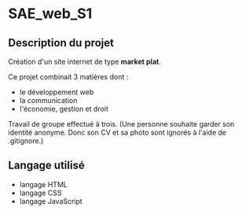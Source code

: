 # SAE_web_S1

## Description du projet
Création d'un site internet de type **market plat**.

Ce projet combinait 3 matières dont :
- le développement web
- la communication
- l'économie, gestion et droit

Travail de groupe effectué à trois. (Une personne souhaite garder son identité anonyme. Donc son CV et sa photo sont ignorés à l'aide de .gitignore.)

## Langage utilisé 
- langage HTML
- langage CSS
- langage JavaScript